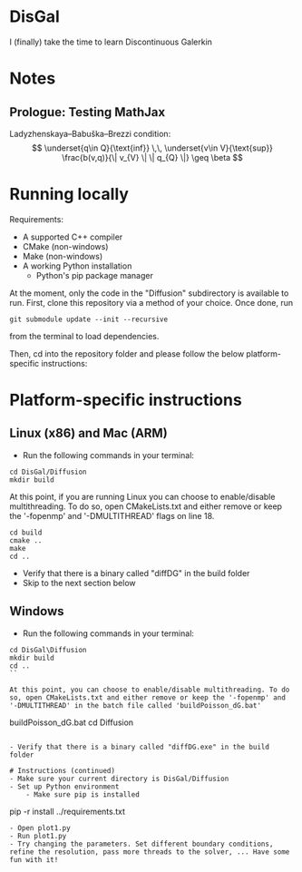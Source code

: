 # DisGal
I (finally) take the time to learn Discontinuous Galerkin

# Notes

## Prologue: Testing MathJax

Ladyzhenskaya–Babuška–Brezzi condition:
$$ \underset{q\in Q}{\text{inf}} \,\, \underset{v\in V}{\text{sup}} \frac{b(v,q)}{\| v_{V} \| \| q_{Q} \|} \geq \beta $$

# Running locally

Requirements:
- A supported C++ compiler
- CMake (non-windows)
- Make (non-windows)
- A working Python installation
    - Python's pip package manager

At the moment, only the code in the "Diffusion" subdirectory is available to run. First, clone this repository via a method of your choice. Once done, run 

```
git submodule update --init --recursive
```

from the terminal to load dependencies. 

Then, cd into the repository folder and please follow the below platform-specific instructions:

# Platform-specific instructions
## Linux (x86) and Mac (ARM)
- Run the following commands in your terminal:

```
cd DisGal/Diffusion
mkdir build
```

At this point, if you are running Linux you can choose to enable/disable multithreading. To do so, open CMakeLists.txt and either remove or keep the '-fopenmp' and '-DMULTITHREAD' flags on line 18.

```
cd build
cmake ..
make
cd ..
```

- Verify that there is a binary called "diffDG" in the build folder
- Skip to the next section below

## Windows
- Run the following commands in your terminal:

```
cd DisGal\Diffusion
mkdir build
cd ..
``

At this point, you can choose to enable/disable multithreading. To do so, open CMakeLists.txt and either remove or keep the '-fopenmp' and '-DMULTITHREAD' in the batch file called 'buildPoisson_dG.bat'

```
buildPoisson_dG.bat
cd Diffusion
```

- Verify that there is a binary called "diffDG.exe" in the build folder

# Instructions (continued)
- Make sure your current directory is DisGal/Diffusion
- Set up Python environment
    - Make sure pip is installed
```
pip -r install ../requirements.txt
```   
- Open plot1.py
- Run plot1.py
- Try changing the parameters. Set different boundary conditions, refine the resolution, pass more threads to the solver, ... Have some fun with it!
